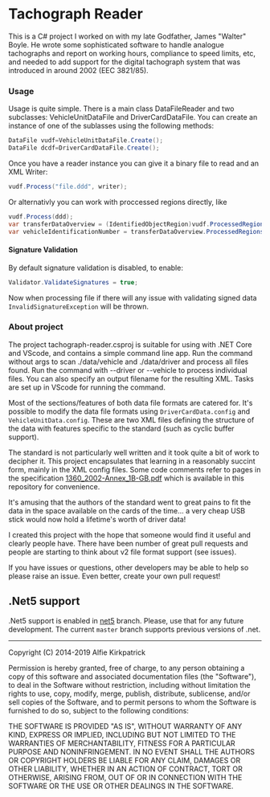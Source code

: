 # Tachograph Reader

This is a C# project I worked on with my late Godfather, James "Walter" Boyle. He wrote some sophisticated software to handle analogue tachographs and report on working hours, compliance to speed limits, etc, and needed to add support for the digital tachograph system that was introduced in around 2002 (EEC 3821/85).

### Usage

Usage is quite simple. There is a main class DataFileReader and two subclasses: VehicleUnitDataFile and DriverCardDataFile. You can create an instance of one of the sublasses using the following methods:

```c#
DataFile vudf=VehicleUnitDataFile.Create();
DataFile dcdf=DriverCardDataFile.Create();
```

Once you have a reader instance you can give it a binary file to read and an XML Writer:

```c#
vudf.Process("file.ddd", writer);
```

Or alternativly you can work with proccessed regions directly, like

```c#
vudf.Process(ddd);
var transferDataOverview = (IdentifiedObjectRegion)vudf.ProcessedRegions.Where(r => r.Name == "TransferDataOverview").First();
var vehicleIdentificationNumber = transferDataOverview.ProcessedRegions["VehicleIdentificationNumber"];
```

#### Signature Validation

By default signature validation is disabled, to enable:

```c#
Validator.ValidateSignatures = true;
```

Now when processing file if there will any issue with validating signed data `InvalidSignatureException` will be thrown.

### About project

The project tachograph-reader.csproj is suitable for using with .NET Core and VScode, and contains a simple command line app. Run the command without args to scan ./data/vehicle and ./data/driver and process all files found.
Run the command with --driver <driverfile> or --vehicle <vehiclefile> to process individual files. You can also specify an output filename for the resulting XML. Tasks are set up in VScode for running the command.

Most of the sections/features of both data file formats are catered for. It's possible to modify the data file formats using `DriverCardData.config` and `VehicleUnitData.config`. These are two XML files defining the structure of the data with features specific to the standard (such as cyclic buffer support).

The standard is not particularly well written and it took quite a bit of work to decipher it. This project encapsulates that learning in a reasonably succint form, mainly in the XML config files. Some code comments refer to pages in the specification 
[1360_2002-Annex_1B-GB.pdf](./1360_2002-Annex_1B-GB.pdf) which is available in this repository for convenience.

It's amusing that the authors of the standard went to great pains to fit the data in the space available on the cards of the time... a very cheap USB stick would now hold a lifetime's worth of driver data!

I created this project with the hope that someone would find it useful and clearly people have. There have been number of great pull requests and people are starting to think about v2 file format support (see issues).

If you have issues or questions, other developers may be able to help so please raise an issue. Even better, create your own pull request!

## .Net5 support

.Net5 support is enabled in [net5](https://github.com/jugglingcats/tachograph-reader/tree/net5) branch. Please, use that for any future development. The current `master` branch supports previous versions of .net.

---

Copyright (C) 2014-2019 Alfie Kirkpatrick

Permission is hereby granted, free of charge, to any person obtaining a copy of this software and associated documentation files (the "Software"), to deal in the Software without restriction, including without limitation the rights to use, copy, modify, merge, publish, distribute, sublicense, and/or sell copies of the Software, and to permit persons to whom the Software is furnished to do so, subject to the following conditions:

THE SOFTWARE IS PROVIDED "AS IS", WITHOUT WARRANTY OF ANY KIND, EXPRESS OR IMPLIED, INCLUDING BUT NOT LIMITED TO THE WARRANTIES OF MERCHANTABILITY, FITNESS FOR A PARTICULAR PURPOSE AND NONINFRINGEMENT. IN NO EVENT SHALL THE AUTHORS OR COPYRIGHT HOLDERS BE LIABLE FOR ANY CLAIM, DAMAGES OR OTHER LIABILITY, WHETHER IN AN ACTION OF CONTRACT, TORT OR OTHERWISE, ARISING FROM, OUT OF OR IN CONNECTION WITH THE SOFTWARE OR THE USE OR OTHER DEALINGS IN THE SOFTWARE.
